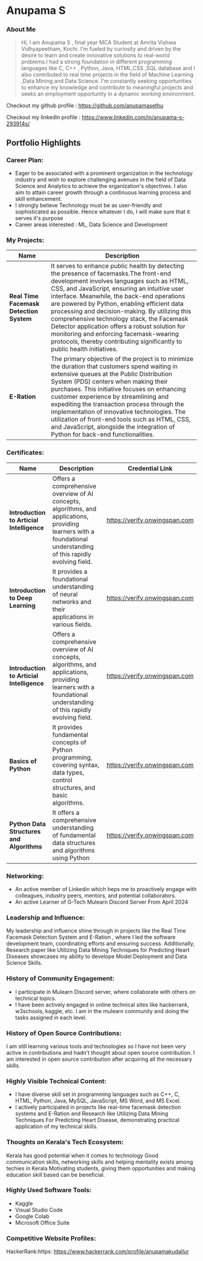 
# Anupama S

### About Me

>Hi, I am Anupama S , final year MCA Student at Amrita Vishwa Vidhyapeetham, Kochi. I'm fueled by curiosity and driven by the desire to learn and create innovative solutions to real-world problems.I had a strong foundation in different programming languages like C, C++ , Python, Java, HTML,CSS ,SQL database and I also contributed to real time projects in the field of Machine Learning ,Data Mining and Data Science.
I'm constantly seeking opportunities to enhance my knowledge and contribute to meaningful projects and seeks an employment opportunity in a dynamic working environment.
> 
Checkout my github profile : https://github.com/anupamasethu

Checkout my linkedln profile : https://www.linkedin.com/in/anupama-s-293914s/ 

## Portfolio Highlights


### Career Plan:

- Eager to be associated with a prominent organization in the technology industry and wish to explore challenging avenues in the field of Data Science and Analytics to achieve the organization's objectives. I also aim to attain career growth through a continuous learning process and skill enhancement.
- I strongly believe Technology must be as user-friendly and sophisticated as possible. Hence whatever I do, I will make sure that it serves it's purpose
- Career areas interested : ML, Data Science and Development


### My Projects:

| Name                | Description                                                               |
|---------------------|---------------------------------------------------------------------------|
| **Real Time Facemask Detection System**       |It serves to enhance public health by detecting the presence of facemasks.The front-end development involves languages such as HTML, CSS, and JavaScript, ensuring an intuitive user interface. Meanwhile, the back-end operations are powered by Python, enabling efficient data processing and decision-making. By utilizing this comprehensive technology stack, the Facemask Detector application offers a robust solution for monitoring and enforcing facemask-wearing protocols, thereby contributing significantly to public health initiatives. | 
| **E-Ration**      |The primary objective of the project is to minimize the duration that customers spend waiting in extensive queues at the Public Distribution System (PDS) centers when making their purchases. This initiative focuses on enhancing customer experience by streamlining and expediting the transaction process through the implementation of innovative technologies. The utilization of front-end tools such as HTML, CSS, and JavaScript, alongside the integration of Python for back-end functionalities.|
     

### Certificates:

| Name                | Description                                                               |Credential Link                   |
|---------------------|---------------------------------------------------------------------------|----------------------------------------|
|**Introduction to Articial Intelligence**| Offers a comprehensive overview of AI concepts, algorithms, and applications, providing learners with a foundational understanding of this rapidly evolving field. | https://verify.onwingspan.com |
|**Introduction to Deep Learning**| It provides a foundational understanding of neural networks and their applications in various fields. |https://verify.onwingspan.com |
|**Introduction to Articial Intelligence**| Offers a comprehensive overview of AI concepts, algorithms, and applications, providing learners with a foundational understanding of this rapidly evolving field. | https://verify.onwingspan.com |
|**Basics of Python**| It provides  fundamental concepts of Python programming, covering syntax, data types, control structures, and basic algorithms. | https://verify.onwingspan.com  |
|**Python Data Structures and Algorithms**| It offers a comprehensive understanding of fundamental data structures and algorithms using Python | https://verify.onwingspan.com  |


### Networking:

- An active member of Linkedin which heps me to proactively engage with colleagues, industry peers, mentors, and potential collaborators.
- An active Learner of G-Tech Mulearn Discord Server From April 2024


### Leadership and Influence:

My leadership and influence shine through in projects like the Real Time Facemask Detection System and E-Ration , where I led the software development team, coordinating efforts and ensuring success. Additionally, Research paper like Utilizing Data Mining Techniques for Predicting Heart Diseases showcases my ability to develope Model Deployment and Data Science Skills.


### History of Community Engagement:

- I participate in Mulearn Discord server, where collaborate with others on technical topics.
- I have been actively engaged in online technical sites like hackerrank, w3schools, kaggle, etc. I am in the mulearn community and doing the tasks assigned in each level.


### History of Open Source Contributions:
I am still learning various tools and technologies so I have not been very active in contributions and hadn't thought about open source contribution. I am interested in open source contribution after acquiring all the necessary skills.


### Highly Visible Technical Content:

- I have diverse skill set in programming languages such as C++, C, HTML, Python, Java, MySQL, JavaScript, MS Word, and MS Excel.
- I actively participated in projects like real-time facemask detection systems and E-Ration and Research like Utilizing Data Mining Techniques For Predicting Heart Disease, demonstrating practical application of my technical skills.

### Thoughts on Kerala's Tech Ecosystem:

Kerala has good potential when it comes to technology Good communication skills, networking skills and helping mentality exists among techies in Kerala Motivating students, giving them opportunities and making education skill based can be beneficial.

### Highly Used Software Tools:

- Kaggle
- Visual Studio Code
- Google Colab
- Microsoft Office Suite
  
### Competitive Website Profiles:
 
HackerRank:https: https://www.hackerrank.com/profile/anupamakudallur

